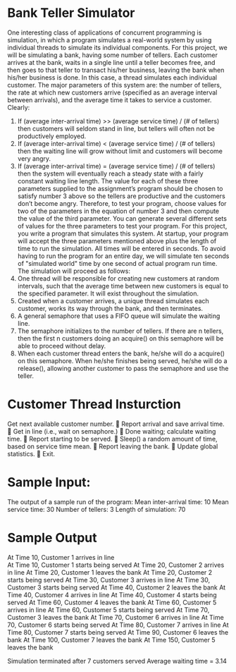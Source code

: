# Bank Teller Simulator

One interesting class of applications of concurrent programming is simulation, in which a program simulates a
real-world system by using individual threads to simulate its individual components. For this project, we will be
simulating a bank, having some number of tellers. Each customer arrives at the bank, waits in a single line until
a teller becomes free, and then goes to that teller to transact his/her business, leaving the bank when his/her
business is done. In this case, a thread simulates each individual customer.
The major parameters of this system are: the number of tellers, the rate at which new customers arrive (specified
as an average interval between arrivals), and the average time it takes to service a customer.
Clearly:
1. If (average inter-arrival time) >> (average service time) / (# of tellers) then customers will seldom stand
in line, but tellers will often not be productively employed.
2. If (average inter-arrival time) < (average service time) / (# of tellers) then the waiting line will grow
without limit and customers will become very angry.
3. If (average inter-arrival time) = (average service time) / (# of tellers) then the system will eventually reach
a steady state with a fairly constant waiting line length.
The value for each of these three parameters supplied to the assignment’s program should be chosen to satisfy
number 3 above so the tellers are productive and the customers don’t become angry. Therefore, to test your
program, choose values for two of the parameters in the equation of number 3 and then compute the value of the
third parameter. You can generate several different sets of values for the three parameters to test your program.
For this project, you write a program that simulates this system. At startup, your program will accept the three
parameters mentioned above plus the length of time to run the simulation. All times will be entered in seconds.
To avoid having to run the program for an entire day, we will simulate ten seconds of "simulated world" time by
one second of actual program run time.
The simulation will proceed as follows:
1. One thread will be responsible for creating new customers at random intervals, such that the average time
between new customers is equal to the specified parameter. It will exist throughout the simulation.
2. Created when a customer arrives, a unique thread simulates each customer, works its way through the
bank, and then terminates.
3. A general semaphore that uses a FIFO queue will simulate the waiting line.
4. The semaphore initializes to the number of tellers. If there are n tellers, then the first n customers doing
an acquire() on this semaphore will be able to proceed without delay.
5. When each customer thread enters the bank, he/she will do a acquire() on this semaphore. When he/she
finishes being served, he/she will do a release(), allowing another customer to pass the semaphore and use
the teller.

# Customer Thread Insturction
Get next available customer number.
 Report arrival and save arrival time.
 Get in line (i.e., wait on semaphore.)
 Done waiting; calculate waiting time.
 Report starting to be served.
 Sleep() a random amount of time, based on service time mean.
 Report leaving the bank.
 Update global statistics.
 Exit.

# Sample Input: 
The output of a sample run of the program:
Mean inter-arrival time: 10
Mean service time: 30
Number of tellers: 3
Length of simulation: 70

# Sample Output

At Time 	10, Customer 	1 arrives in line\
At Time 	10, Customer 	1 starts being served
At Time 	20, Customer 	2 arrives in line
At Time 	20, Customer 	1 leaves the bank
At Time 	20, Customer 	2 starts being served
At Time 	30, Customer 	3 arrives in line
At Time 	30, Customer 	3 starts being served
At Time 	40, Customer 	2 leaves the bank
At Time 	40, Customer 	4 arrives in line
At Time 	40, Customer 	4 starts being served
At Time 	60, Customer 	4 leaves the bank
At Time 	60, Customer 	5 arrives in line
At Time 	60, Customer 	5 starts being served
At Time 	70, Customer 	3 leaves the bank
At Time 	70, Customer 	6 arrives in line
At Time 	70, Customer 	6 starts being served
At Time 	80, Customer 	7 arrives in line
At Time 	80, Customer 	7 starts being served
At Time 	90, Customer 	6 leaves the bank
At Time 	100, Customer 	7 leaves the bank
At Time 	150, Customer 	5 leaves the bank

Simulation terminated after 7 customers served
Average waiting time = 3.14



